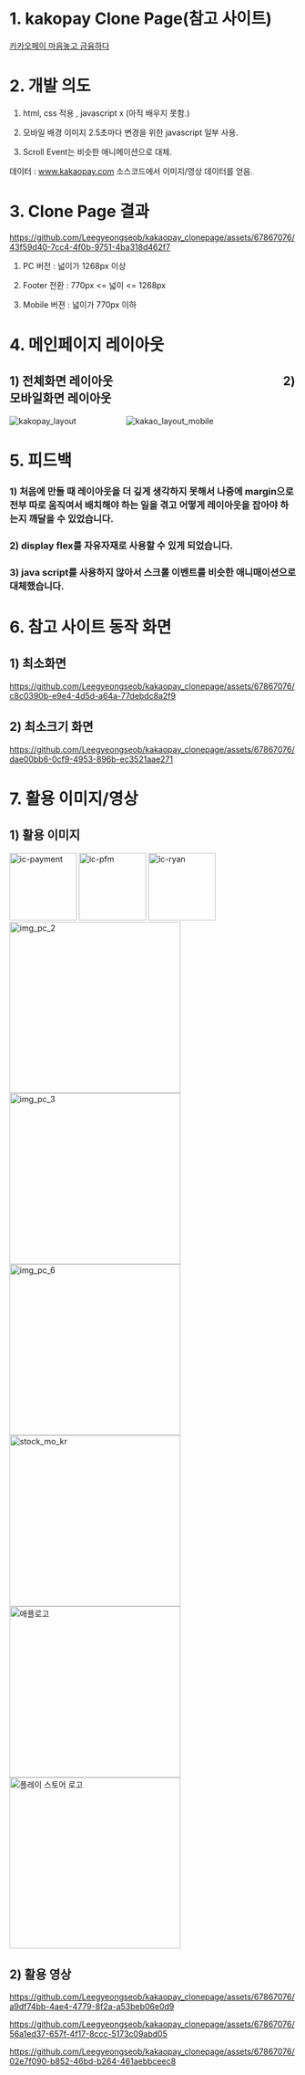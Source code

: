 # 1. kakopay Clone Page(참고 사이트)

[카카오페이 마음놓고 금융하다](https://www.kakaopay.com/)

# 2. 개발 의도

1. html, css 적용 , javascript x (아직 배우지 못함.)

2. 모바일 배경 이미지 2.5초마다 변경을 위한 javascript 일부 사용.

3. Scroll Event는 비슷한 애니메이션으로 대체.

데이터 : www.kakaopay.com 소스코드에서 이미지/영상 데이터를 얻음.

# 3. Clone Page 결과

https://github.com/Leegyeongseob/kakaopay_clonepage/assets/67867076/43f59d40-7cc4-4f0b-9751-4ba318d462f7

1. PC 버전 : 넓이가 1268px 이상

2. Footer 전환 : 770px <= 넓이 <= 1268px

3. Mobile 버젼 : 넓이가 770px 이하

# 4. 메인페이지 레이아웃

## 1) 전체화면 레이아웃               2) 모바일화면 레이아웃

![kakopay_layout](https://github.com/Leegyeongseob/kakaopay_clonepage/assets/67867076/8837f058-762d-4151-95cf-ba3d204935e3)      
![kakao_layout_mobile](https://github.com/Leegyeongseob/kakaopay_clonepage/assets/67867076/5102f0d5-5ee2-42ae-9650-ae846c1b3026)

# 5. 피드백

### 1) 처음에 만들 때 레이아웃을 더 깊게 생각하지 못해서 나중에 margin으로 전부 따로 움직여서 배치해야 하는 일을 겪고 어떻게 레이아웃을 잡아야 하는지 깨달을 수 있었습니다.

### 2) display flex를 자유자재로 사용할 수 있게 되었습니다.

### 3) java script를 사용하지 않아서 스크롤 이벤트를 비슷한 애니매이션으로 대체했습니다.

# 6. 참고 사이트 동작 화면

## 1) 최소화면

https://github.com/Leegyeongseob/kakaopay_clonepage/assets/67867076/c8c0390b-e9e4-4d5d-a64a-77debdc8a2f9

## 2) 최소크기 화면

https://github.com/Leegyeongseob/kakaopay_clonepage/assets/67867076/dae00bb6-0cf9-4953-896b-ec3521aae271

# 7. 활용 이미지/영상

## 1) 활용 이미지

<img width="118" alt="ic-payment" src="https://github.com/Leegyeongseob/kakaopay_clonepage/assets/67867076/e9840732-80c4-4689-ae8e-a8f35301d2c9">

<img width="118" alt="ic-pfm" src="https://github.com/Leegyeongseob/kakaopay_clonepage/assets/67867076/f13dfc65-db27-4b67-8c55-d8f5b4006e43">

<img width="118" alt="ic-ryan" src="https://github.com/Leegyeongseob/kakaopay_clonepage/assets/67867076/0c67cc69-2ab8-41ca-9637-401bfab6d8fb">

<img width="300" alt="img_pc_2" src="https://github.com/Leegyeongseob/kakaopay_clonepage/assets/67867076/1dacb80e-2668-4947-93b5-dbda4103a0fd">

<img width="300" alt="img_pc_3" src="https://github.com/Leegyeongseob/kakaopay_clonepage/assets/67867076/6a831bc1-ffa9-40a8-9558-f6b8aceee305">

<img width="300" alt="img_pc_6" src="https://github.com/Leegyeongseob/kakaopay_clonepage/assets/67867076/88ff1319-ee29-4eec-8472-6f8882fcedbb">

<img width="300" alt="stock_mo_kr" src="https://github.com/Leegyeongseob/kakaopay_clonepage/assets/67867076/91a876d2-fa25-4778-9f87-2441b64b32d2">

<img width="300" alt="애플로고" src="https://github.com/Leegyeongseob/kakaopay_clonepage/assets/67867076/95445a7c-70a6-4138-869e-06e1868d77bf">

<img width="300" alt="플레이 스토어 로고" src="https://github.com/Leegyeongseob/kakaopay_clonepage/assets/67867076/0538db20-19a1-4501-9b18-e848abfbb5c0">


## 2) 활용 영상

https://github.com/Leegyeongseob/kakaopay_clonepage/assets/67867076/a9df74bb-4ae4-4779-8f2a-a53beb06e0d9

https://github.com/Leegyeongseob/kakaopay_clonepage/assets/67867076/56a1ed37-657f-4f17-8ccc-5173c09abd05

https://github.com/Leegyeongseob/kakaopay_clonepage/assets/67867076/02e7f090-b852-46bd-b264-461aebbceec8

